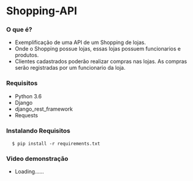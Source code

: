 # Shopping-API
<h3> O que é? </h3>
<ul>
  <li> Exemplificação de uma API de um Shopping de lojas. </li>
  <li> Onde o Shopping possue lojas, essas lojas possuem funcionarios e produtos. </li>
  <li> Clientes cadastrados poderão realizar compras nas lojas. As compras serão registradas por um funcionario da loja. </li>
</ul>

<h3> Requisitos </h3>
<ul>
  <li> Python 3.6 </li>
  <li> Django </li>
  <li> django_rest_framework </li>
  <li> Requests </li>
</ul>

<h3> Instalando Requisitos</h3>
<pre> <code> $ pip install -r requirements.txt </code> </pre>

<h3> Video demonstração </h3>
<ul>
 <li> Loading...... </li>
</ul>
